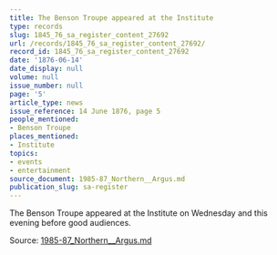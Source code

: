 ```yaml
---
title: The Benson Troupe appeared at the Institute
type: records
slug: 1845_76_sa_register_content_27692
url: /records/1845_76_sa_register_content_27692/
record_id: 1845_76_sa_register_content_27692
date: '1876-06-14'
date_display: null
volume: null
issue_number: null
page: '5'
article_type: news
issue_reference: 14 June 1876, page 5
people_mentioned:
- Benson Troupe
places_mentioned:
- Institute
topics:
- events
- entertainment
source_document: 1985-87_Northern__Argus.md
publication_slug: sa-register
---
```


The Benson Troupe appeared at the Institute on Wednesday and this evening before good audiences.

Source: [1985-87_Northern__Argus.md](/downloads/markdown/1985-87_Northern__Argus.md)
